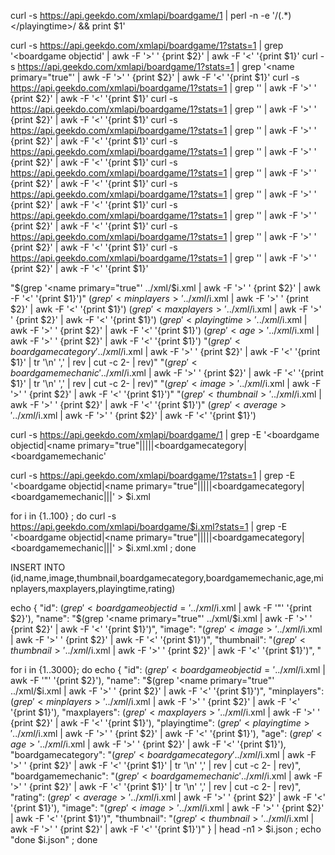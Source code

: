 curl -s https://api.geekdo.com/xmlapi/boardgame/1 | perl -n -e '/<playingtime>(.*)<\/playingtime>/ && print $1'

curl -s https://api.geekdo.com/xmlapi/boardgame/1?stats=1 | grep '<boardgame objectid' | awk -F '>' ' {print $2}' | awk -F '<' '{print $1}'
curl -s https://api.geekdo.com/xmlapi/boardgame/1?stats=1 | grep '<name primary="true"' | awk -F '>' ' {print $2}' | awk -F '<' '{print $1}'
curl -s https://api.geekdo.com/xmlapi/boardgame/1?stats=1 | grep '<minplayers>' | awk -F '>' ' {print $2}' | awk -F '<' '{print $1}'
curl -s https://api.geekdo.com/xmlapi/boardgame/1?stats=1 | grep '<maxplayers>' | awk -F '>' ' {print $2}' | awk -F '<' '{print $1}'
curl -s https://api.geekdo.com/xmlapi/boardgame/1?stats=1 | grep '<playingtime>' | awk -F '>' ' {print $2}' | awk -F '<' '{print $1}'
curl -s https://api.geekdo.com/xmlapi/boardgame/1?stats=1 | grep '<age>' | awk -F '>' ' {print $2}' | awk -F '<' '{print $1}'
curl -s https://api.geekdo.com/xmlapi/boardgame/1?stats=1 | grep '<boardgamecategory>' | awk -F '>' ' {print $2}' | awk -F '<' '{print $1}'
curl -s https://api.geekdo.com/xmlapi/boardgame/1?stats=1 | grep '<boardgamemechanic>' | awk -F '>' ' {print $2}' | awk -F '<' '{print $1}'
curl -s https://api.geekdo.com/xmlapi/boardgame/1?stats=1 | grep '<image>' | awk -F '>' ' {print $2}' | awk -F '<' '{print $1}'
curl -s https://api.geekdo.com/xmlapi/boardgame/1?stats=1 | grep '<thumbnail>' | awk -F '>' ' {print $2}' | awk -F '<' '{print $1}'
curl -s https://api.geekdo.com/xmlapi/boardgame/1?stats=1 | grep '<average>' | awk -F '>' ' {print $2}' | awk -F '<' '{print $1}'


\"$(grep '<name primary="true"' ../xml/$i.xml | awk -F '>' ' {print $2}' | awk -F '<' '{print $1}')\"
$(grep '<minplayers>' ../xml/$i.xml | awk -F '>' ' {print $2}' | awk -F '<' '{print $1}')
$(grep '<maxplayers>' ../xml/$i.xml | awk -F '>' ' {print $2}' | awk -F '<' '{print $1}')
$(grep '<playingtime>' ../xml/$i.xml | awk -F '>' ' {print $2}' | awk -F '<' '{print $1}')
$(grep '<age>' ../xml/$i.xml | awk -F '>' ' {print $2}' | awk -F '<' '{print $1}')
\"$(grep '<boardgamecategory' ../xml/$i.xml | awk -F '>' ' {print $2}' | awk -F '<' '{print $1}' | tr '\n' ',' | rev | cut -c 2- | rev)\"
\"$(grep '<boardgamemechanic' ../xml/$i.xml | awk -F '>' ' {print $2}' | awk -F '<' '{print $1}' | tr '\n' ',' | rev | cut -c 2- | rev)\"
\"$(grep '<image>' ../xml/$i.xml | awk -F '>' ' {print $2}' | awk -F '<' '{print $1}')\"
\"$(grep '<thumbnail>' ../xml/$i.xml | awk -F '>' ' {print $2}' | awk -F '<' '{print $1}')\"
$(grep '<average>' ../xml/$i.xml | awk -F '>' ' {print $2}' | awk -F '<' '{print $1}')



curl -s https://api.geekdo.com/xmlapi/boardgame/1 | grep -E '<boardgame objectid|<name primary="true"|<minplayers>|<maxplayers>|<playingtime>|<age>|<boardgamecategory|<boardgamemechanic'

curl -s https://api.geekdo.com/xmlapi/boardgame/1?stats=1 | grep -E '<boardgame objectid|<name primary="true"|<minplayers>|<maxplayers>|<playingtime>|<age>|<boardgamecategory|<boardgamemechanic|<average>|<image>|<thumbnail>' > $i.xml

for i in {1..100} ; do curl -s https://api.geekdo.com/xmlapi/boardgame/$i.xml?stats=1 | grep -E '<boardgame objectid|<name primary="true"|<minplayers>|<maxplayers>|<playingtime>|<age>|<boardgamecategory|<boardgamemechanic|<average>|<image>|<thumbnail>' > $i.xml.xml ; done


INSERT INTO <table name> (id,name,image,thumbnail,boardgamecategory,boardgamemechanic,age,minplayers,maxplayers,playingtime,rating)

echo { \"id\": $(grep '<boardgame objectid=' ../xml/$i.xml | awk -F '"' '{print $2}'), \"name\": \"$(grep '<name primary="true"' ../xml/$i.xml | awk -F '>' ' {print $2}' | awk -F '<' '{print $1}')\", \"image\": \"$(grep '<image>' ../xml/$i.xml | awk -F '>' ' {print $2}' | awk -F '<' '{print $1}')\", \"thumbnail\": \"$(grep '<thumbnail>' ../xml/$i.xml | awk -F '>' ' {print $2}' | awk -F '<' '{print $1}')\", \"


for i in {1..3000}; do echo { \"id\": $(grep '<boardgame objectid=' ../xml/$i.xml | awk -F '"' '{print $2}'), \"name\": \"$(grep '<name primary="true"' ../xml/$i.xml | awk -F '>' ' {print $2}' | awk -F '<' '{print $1}')\", \"minplayers\": $(grep '<minplayers>' ../xml/$i.xml | awk -F '>' ' {print $2}' | awk -F '<' '{print $1}'), \"maxplayers\": $(grep '<maxplayers>' ../xml/$i.xml | awk -F '>' ' {print $2}' | awk -F '<' '{print $1}'), \"playingtime\": $(grep '<playingtime>' ../xml/$i.xml | awk -F '>' ' {print $2}' | awk -F '<' '{print $1}'), \"age\": $(grep '<age>' ../xml/$i.xml | awk -F '>' ' {print $2}' | awk -F '<' '{print $1}'), \"boardgamecategory\": \"$(grep '<boardgamecategory' ../xml/$i.xml | awk -F '>' ' {print $2}' | awk -F '<' '{print $1}' | tr '\n' ',' | rev | cut -c 2- | rev)\", \"boardgamemechanic\": \"$(grep '<boardgamemechanic' ../xml/$i.xml | awk -F '>' ' {print $2}' | awk -F '<' '{print $1}' | tr '\n' ',' | rev | cut -c 2- | rev)\", \"rating\": $(grep '<average>' ../xml/$i.xml | awk -F '>' ' {print $2}' | awk -F '<' '{print $1}'), \"image\": \"$(grep '<image>' ../xml/$i.xml | awk -F '>' ' {print $2}' | awk -F '<' '{print $1}')\", \"thumbnail\": \"$(grep '<thumbnail>' ../xml/$i.xml | awk -F '>' ' {print $2}' | awk -F '<' '{print $1}')\" } | head -n1 > $i.json ; echo "done $i.json" ; done
